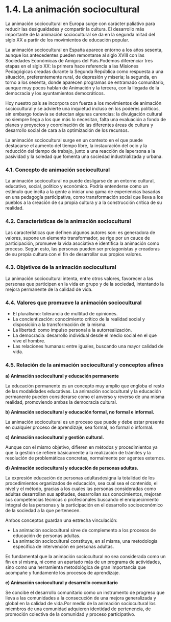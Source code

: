 
# 1.4. La animación sociocultural

La animación sociocultural en Europa surge con carácter paliativo para reducir las desigualdades y compartir la cultura. El desarrollo más importante de la animación sociocultural se da en la segunda mitad del siglo XX a partir de los movimientos de educación popular.

La animación sociocultural en España aparece entorno a los años sesenta, aunque los antecedentes pueden remontarse al siglo XVIII con las Sociedades Económicas de Amigos del País.Podemos diferenciar tres etapas en el siglo XX: la primera hace referencia a las Misiones Pedagógicas creadas durante la Segunda República como respuesta a una situación, preferentemente rural, de depresión y miseria; la segunda, en torno a los sesenta, donde aparecen programas de entramado comunitario, aunque muy pocos hablan de Animación y la tercera, con la llegada de la democracia y los ayuntamientos democráticos.

Hoy nuestro país se incorpora con fuerza a los movimientos de animación sociocultural y se advierte una inquietud incluso en los poderes políticos, sin embargo todavía se detectan algunas carencias: la divulgación cultural no siempre llega a los que más lo necesitan, falta una evaluación a fondo de planes y proyectos y coordinación de las diferentes áreas de cultura y desarrollo social de cara a la optimización de los recursos.

La animación sociocultural surge en un contexto en el que puede destacarse el aumento del tiempo libre, la instauración del ocio y la reducción del tiempo de trabajo, junto a una reacción de lapersona a la pasividad y la soledad que fomenta una sociedad industrializada y urbana.

### 4.1. Concepto de animación sociocultural

La animación sociocultural no puede desligarse de un entorno cultural, educativo, social, político y económico. Podría entenderse como un estímulo que incita a la gente a iniciar una gama de experiencias basadas en una pedagogía participativa, como transformación social que lleva a los pueblos a la creación de su propia cultura y a la construcción crítica de su realidad.

### 4.2. Características de la animación sociocultural

Las características que definen algunos autores son: es generadora de valores, supone un elemento transformador, se rige por un cauce de participación, promueve la vida asociativa e identifica la animación como proceso. Según esto, las personas pueden ser protagonistas y creadoras de su propia cultura con el fin de desarrollar sus propios valores.

### 4.3. Objetivos de la animación sociocultural

La animación sociocultural intenta, entre otros valores, favorecer a las personas que participen en la vida en grupo y de la sociedad, intentando la mejora permanente de la calidad de vida.

### 4.4. Valores que promueve la animación sociocultural

- El pluralismo: tolerancia de multitud de opiniones.
- La concientización: conocimiento crítico de la realidad social y disposición a la transformación de la misma.
- La libertad: como impulso personal a la autorrealización.
- La democracia: desarrollo individual desde el medio social en el que vive el hombre.
- Las relaciones humanas: entre iguales, buscando una mayor calidad de vida.

### 4.5. Relación de la animación sociocultural y conceptos afines

**a) Animación sociocultural y educación permanente**

La educación permanente es un concepto muy amplio que engloba el resto de las modalidades educativas. La animación sociocultural y la educación permanente pueden considerarse como el anverso y reverso de una misma realidad, promoviendo ambas la democracia cultural.

**b) Animación sociocultural y educación formal, no formal e informal.**

La animación sociocultural es un proceso que puede y debe estar presente en cualquier proceso de aprendizaje, sea formal, no formal o informal.

**c) Animación sociocultural y gestión cultural.**

Aunque con el mismo objetivo, difieren en métodos y procedimientos ya que la gestión se refiere básicamente a la realización de trámites y la resolución de problemáticas concretas, normalmente por agentes externos.

**d) Animación sociocultural y educación de personas adultas.**

La expresión educación de personas adultasdesigna la totalidad de los procedimientos organizados de educación, sea cual sea el contenido, el nivel y el método, gracias a los cuales las personas consideradas como adultas desarrollan sus aptitudes, desarrollan sus conocimientos, mejoran sus competencias técnicas o profesionales buscando el enriquecimiento integral de las personas y la participación en el desarrollo socioeconómico de la sociedad a la que pertenecen.

Ambos conceptos guardan una estrecha vinculación:

- La animación sociocultural sirve de complemento a los procesos de educación de personas adultas.
- La animación sociocultural constituye, en sí misma, una metodología específica de intervención en personas adultas.

Es fundamental que la animación sociocultural no sea considerada como un fin en sí misma, ni como un apartado más de un programa de actividades, sino como una herramienta metodológica de gran importancia que acompañe y fundamente los procesos de aprendizaje.

**e) Animación sociocultural y desarrollo comunitario**

Se concibe el desarrollo comunitario como un instrumento de progreso que lleva a las comunidades a la consecución de una mejora generalizada y global en la calidad de vida.Por medio de la animación sociocultural los miembros de una comunidad adquieren identidad de pertenencia, de promoción colectiva de la comunidad y proceso participativo.

